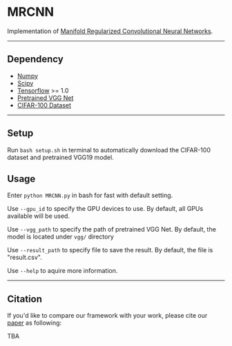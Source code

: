 # MRCNN
Implementation of [Manifold Regularized Convolutional Neural Networks][MRCNN].

---
## Dependency

* [Numpy][np]
* [Scipy][scipy]
* [Tensorflow][tf] >= 1.0
* [Pretrained VGG Net][model]
* [CIFAR-100 Dataset][cifar]

---
## Setup
Run `bash setup.sh` in terminal to automatically download the CIFAR-100 dataset
and pretrained VGG19 model.


## Usage
Enter `python MRCNN.py` in bash for fast with default setting.

Use `--gpu_id` to specify the GPU devices to use. By default, all GPUs available will be used.

Use `--vgg_path` to specify the path of pretrained VGG Net. By default, the model is located under `vgg/` directory

Use `--result_path` to specify file to save the result. By default, the file is "result.csv".

Use `--help` to aquire more information.

---
## Citation
If you'd like to compare our framework with your work, please cite our [paper][MRCNN] as following:

TBA

[MRCNN]:...
[model]:http://www.vlfeat.org/matconvnet/models/beta16/imagenet-vgg-verydeep-19.mat
[np]:https://github.com/numpy/numpy/blob/master/INSTALL.rst.txt
[scipy]:https://github.com/scipy/scipy/blob/master/INSTALL.rst.txt
[tf]:http://tensorflow.org
[cifar]:https://www.cs.toronto.edu/~kriz/cifar.html
